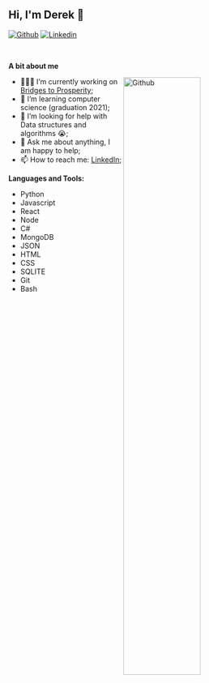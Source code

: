 <!-- Your title -->
## Hi, I'm Derek 🚀

<!-- Your badges
You can use the website to generate badges: https://shields.io/
-->

[![Github](https://img.shields.io/badge/-Github-000?style=flat&logo=Github&logoColor=white)](https://github.com/derekdyer0209)
[![Linkedin](https://img.shields.io/badge/-LinkedIn-blue?style=flat&logo=Linkedin&logoColor=white)](https://www.linkedin.com/in/derek-dyer/)

&nbsp;

<!-- Talking about you -->
**A bit about me**

<!-- Any image aligned to the right. Beware the width -->
<img width="55%" align="right" alt="Github" src="https://raw.githubusercontent.com/onimur/.github/master/.resources/git-header.svg" />

- 👨🏽‍💻 I’m currently working on [Bridges to Prosperity](https://27a.bridgestoprosperity.dev/);
- 🌱 I’m learning computer science (graduation 2021); 
- 🤔 I’m looking for help with Data structures and algorithms 😭;
- 💬 Ask me about anything, I am happy to help;
- 📫 How to reach me: [LinkedIn](https://www.linkedin.com/in/derek-dyer/);

**Languages and Tools:** 

<!-- Your github readme stats
You can use this api: https://github.com/anuraghazra/github-readme-stats
-->
<p>
  <!-- Your languages and tools. Be careful with the alignment. 
  You can use this sites to get logos: https://www.vectorlogo.zone or https://simpleicons.org/
  -->
  <ul>
  <li>Python</li>
  <li>Javascript</li>
  <li>React</li>
  <li>Node</li>
  <li>C#</li>
  <li>MongoDB</li>
  <li>JSON</li>
  <li>HTML</li>
  <li>CSS</li>
  <li>SQLITE</li>
  <li>Git</li>
  <li>Bash</li>
  </ul>
</p>
